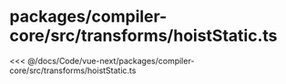 # packages/compiler-core/src/transforms/hoistStatic.ts

<<< @/docs/Code/vue-next/packages/compiler-core/src/transforms/hoistStatic.ts
